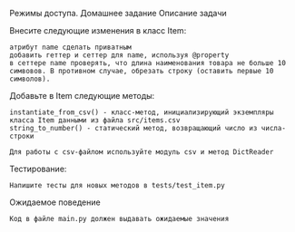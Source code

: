 Режимы доступа. Домашнее задание
Описание задачи

Внесите следующие изменения в класс Item:

    атрибут name сделать приватным
    добавить геттер и сеттер для name, используя @property
    в сеттере name проверять, что длина наименования товара не больше 10 симвовов. В противном случае, обрезать строку (оставить первые 10 символов).

Добавьте в Item следующие методы:

    instantiate_from_csv() - класс-метод, инициализирующий экземпляры класса Item данными из файла src/items.csv
    string_to_number() - статический метод, возвращающий число из числа-строки

    Для работы с csv-файлом используйте модуль csv и метод DictReader

Тестирование:

    Напишите тесты для новых методов в tests/test_item.py

Ожидаемое поведение

    Код в файле main.py должен выдавать ожидаемые значения
